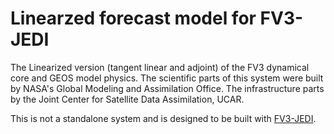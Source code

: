 # Linearzed forecast model for FV3-JEDI

The Linearized version (tangent linear and adjoint) of the FV3 dynamical core and GEOS model physics. The scientific parts of this system were built by NASA's Global Modeling and Assimilation Office. The infrastructure parts by the Joint Center for Satellite Data Assimilation, UCAR.

This is not a standalone system and is designed to be built with [FV3-JEDI](https://github.com/JCSDA/fv3-jedi).
